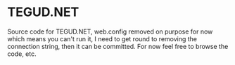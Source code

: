 TEGUD.NET
=========

Source code for TEGUD.NET, web.config removed on purpose for now which means you can't run it, I need to get round to removing the connection string, then it can be committed. For now feel free to browse the code, etc.
